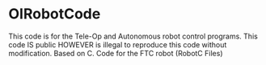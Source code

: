 OIRobotCode
===========

This code is for the Tele-Op and Autonomous robot control programs. This code IS public HOWEVER is illegal to 
reproduce this code without modification. Based on C. Code for the FTC robot (RobotC Files)
